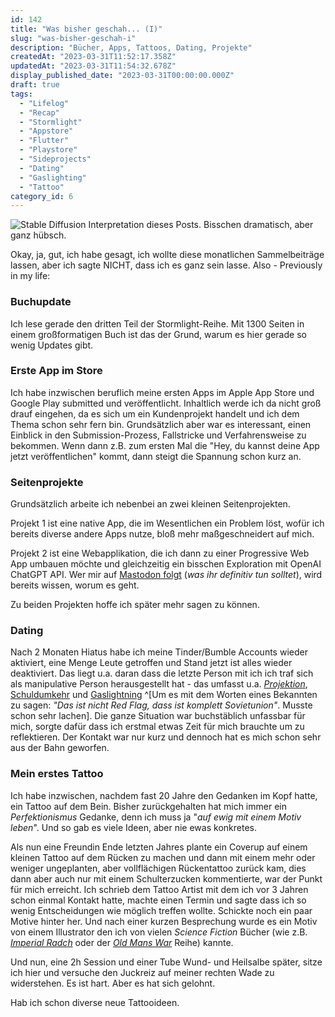 ```yaml
---
id: 142
title: "Was bisher geschah... (I)"
slug: "was-bisher-geschah-i"
description: "Bücher, Apps, Tattoos, Dating, Projekte"
createdAt: "2023-03-31T11:52:17.358Z"
updatedAt: "2023-03-31T11:54:32.678Z"
display_published_date: "2023-03-31T00:00:00.000Z"
draft: true
tags:
  - "Lifelog"
  - "Recap"
  - "Stormlight"
  - "Appstore"
  - "Flutter"
  - "Playstore"
  - "Sideprojects"
  - "Dating"
  - "Gaslighting"
  - "Tattoo"
category_id: 6
---
```


![Stable Diffusion Interpretation dieses Posts. Bisschen dramatisch, aber ganz hübsch. ](https://res.cloudinary.com/dlsll9dkn/image/upload/v1680256228/bx2dqngk_DLS_9_Px3_Rh_Xyb_1_m16j6_4x_6a4c16efbc.jpg)

Okay, ja, gut, ich habe gesagt, ich wollte diese monatlichen Sammelbeiträge lassen, aber ich sagte NICHT, dass ich es ganz sein lasse. Also - Previously in my life:

### Buchupdate
Ich lese gerade den dritten Teil der Stormlight-Reihe. Mit 1300 Seiten in einem großformatigen Buch ist das der Grund, warum es hier gerade so wenig Updates gibt.

### Erste App im Store
Ich habe inzwischen beruflich meine ersten Apps im Apple App Store und Google Play submitted und veröffentlicht. Inhaltlich werde ich da nicht groß drauf eingehen, da es sich um ein Kundenprojekt handelt und ich dem Thema schon sehr fern bin. Grundsätzlich aber war es interessant, einen Einblick in den Submission-Prozess, Fallstricke und Verfahrensweise zu bekommen. Wenn dann z.B. zum ersten Mal die "Hey, du kannst deine App jetzt veröffentlichen" kommt, dann steigt die Spannung schon kurz an.

### Seitenprojekte
Grundsätzlich arbeite ich nebenbei an zwei kleinen Seitenprojekten.

Projekt 1 ist eine native App, die im Wesentlichen ein Problem löst, wofür ich bereits diverse andere Apps nutze, bloß mehr maßgeschneidert auf mich.

Projekt 2 ist eine Webapplikation, die ich dann zu einer Progressive Web App umbauen möchte und gleichzeitig ein bisschen Exploration mit OpenAI ChatGPT API. Wer mir auf [Mastodon folgt](https://norden.social/@florenz/110056318644703651) (*was ihr definitiv tun solltet*), wird bereits wissen, worum es geht.

Zu beiden Projekten hoffe ich später mehr sagen zu können.

### Dating
Nach 2 Monaten Hiatus habe ich meine Tinder/Bumble Accounts wieder aktiviert, eine Menge Leute getroffen und Stand jetzt ist alles wieder deaktiviert. Das liegt u.a. daran dass die letzte Person mit ich ich traf sich als manipulative Person herausgestellt hat - das umfasst u.a. *[Projektion](https://narzissmus-selbsthilfe.de/die-narzisstische-abwehr-projektion/)*, [Schuldumkehr](https://de.wikipedia.org/wiki/T%C3%A4ter-Opfer-Umkehr#:~:text=T%C3%A4ter%2DOpfer%2DUmkehr%20oder%20Schuldumkehr,Opfers%20verst%C3%A4rkt%20(sekund%C3%A4re%20Viktimisierung).) und [Gaslightning](https://de.wikipedia.org/wiki/Gaslighting) ^[Um es mit dem Worten eines Bekannten zu sagen: *"Das ist nicht Red Flag, dass ist komplett Sovietunion"*. Musste schon sehr lachen]. Die ganze Situation war buchstäblich unfassbar für mich, sorgte dafür dass ich erstmal etwas Zeit für mich brauchte um zu reflektieren. Der Kontakt war nur kurz und dennoch hat es mich schon sehr aus der Bahn geworfen. 

### Mein erstes Tattoo
Ich habe inzwischen, nachdem fast 20 Jahre den Gedanken im Kopf hatte, ein Tattoo auf dem Bein. Bisher zurückgehalten hat mich immer ein *Perfektionismus* Gedanke, denn ich muss ja "*auf ewig mit einem Motiv leben*". Und so gab es viele Ideen, aber nie ewas konkretes. 

Als nun eine Freundin Ende letzten Jahres plante ein Coverup auf einem kleinen Tattoo auf dem Rücken zu machen und dann mit einem mehr oder weniger ungeplanten, aber vollflächigen Rückentattoo zurück kam, dies dann aber auch nur mit einem Schulterzucken kommentierte, war der Punkt für mich erreicht. Ich schrieb dem Tattoo Artist mit dem ich vor 3 Jahren schon einmal Kontakt hatte, machte einen Termin und sagte dass ich so wenig Entscheidungen wie möglich treffen wollte. Schickte noch ein paar Motive hinter her. Und nach einer kurzen Besprechung wurde es ein Motiv von einem Illustrator den ich von vielen *Science Fiction* Bücher (wie z.B. *[Imperial Radch](https://www.flore.nz/series/imperial-radch/)* oder der [*Old Mans War*](https://www.flore.nz/series/old-man-s-war/) Reihe) kannte. 

Und nun, eine 2h Session und einer Tube Wund- und Heilsalbe später, sitze ich hier und versuche den Juckreiz auf meiner rechten Wade zu widerstehen. Es ist hart. Aber es hat sich gelohnt. 

Hab ich schon diverse neue Tattooideen.